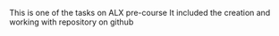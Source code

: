 This is one of the tasks on ALX pre-course
It included the creation and working with repository on github

